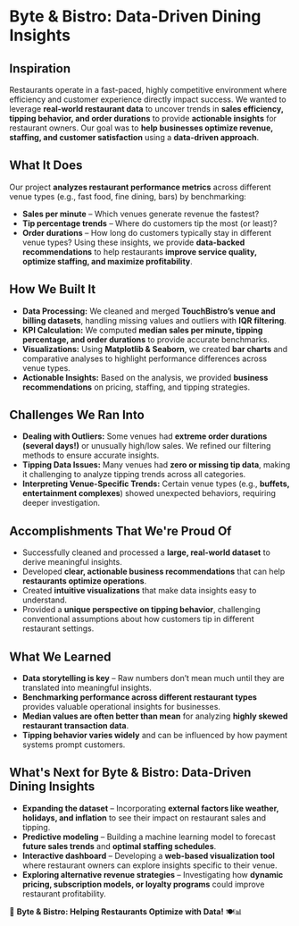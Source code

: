 # **Byte & Bistro: Data-Driven Dining Insights**

## **Inspiration**
Restaurants operate in a fast-paced, highly competitive environment where efficiency and customer experience directly impact success. We wanted to leverage **real-world restaurant data** to uncover trends in **sales efficiency, tipping behavior, and order durations** to provide **actionable insights** for restaurant owners. Our goal was to **help businesses optimize revenue, staffing, and customer satisfaction** using a **data-driven approach**.

## **What It Does**
Our project **analyzes restaurant performance metrics** across different venue types (e.g., fast food, fine dining, bars) by benchmarking:
- **Sales per minute** – Which venues generate revenue the fastest?
- **Tip percentage trends** – Where do customers tip the most (or least)?
- **Order durations** – How long do customers typically stay in different venue types?
Using these insights, we provide **data-backed recommendations** to help restaurants **improve service quality, optimize staffing, and maximize profitability**.

## **How We Built It**
- **Data Processing:** We cleaned and merged **TouchBistro’s venue and billing datasets**, handling missing values and outliers with **IQR filtering**.
- **KPI Calculation:** We computed **median sales per minute, tipping percentage, and order durations** to provide accurate benchmarks.
- **Visualizations:** Using **Matplotlib & Seaborn**, we created **bar charts** and comparative analyses to highlight performance differences across venue types.
- **Actionable Insights:** Based on the analysis, we provided **business recommendations** on pricing, staffing, and tipping strategies.

## **Challenges We Ran Into**
- **Dealing with Outliers:** Some venues had **extreme order durations (several days!)** or unusually high/low sales. We refined our filtering methods to ensure accurate insights.
- **Tipping Data Issues:** Many venues had **zero or missing tip data**, making it challenging to analyze tipping trends across all categories.
- **Interpreting Venue-Specific Trends:** Certain venue types (e.g., **buffets, entertainment complexes**) showed unexpected behaviors, requiring deeper investigation.

## **Accomplishments That We're Proud Of**
- Successfully cleaned and processed a **large, real-world dataset** to derive meaningful insights.
- Developed **clear, actionable business recommendations** that can help **restaurants optimize operations**.
- Created **intuitive visualizations** that make data insights easy to understand.
- Provided a **unique perspective on tipping behavior**, challenging conventional assumptions about how customers tip in different restaurant settings.

## **What We Learned**
- **Data storytelling is key** – Raw numbers don’t mean much until they are translated into meaningful insights.
- **Benchmarking performance across different restaurant types** provides valuable operational insights for businesses.
- **Median values are often better than mean** for analyzing **highly skewed restaurant transaction data**.
- **Tipping behavior varies widely** and can be influenced by how payment systems prompt customers.

## **What's Next for Byte & Bistro: Data-Driven Dining Insights**
- **Expanding the dataset** – Incorporating **external factors like weather, holidays, and inflation** to see their impact on restaurant sales and tipping.
- **Predictive modeling** – Building a machine learning model to forecast **future sales trends** and **optimal staffing schedules**.
- **Interactive dashboard** – Developing a **web-based visualization tool** where restaurant owners can explore insights specific to their venue.
- **Exploring alternative revenue strategies** – Investigating how **dynamic pricing, subscription models, or loyalty programs** could improve restaurant profitability.

🚀 **Byte & Bistro: Helping Restaurants Optimize with Data!** 🍽️📊
